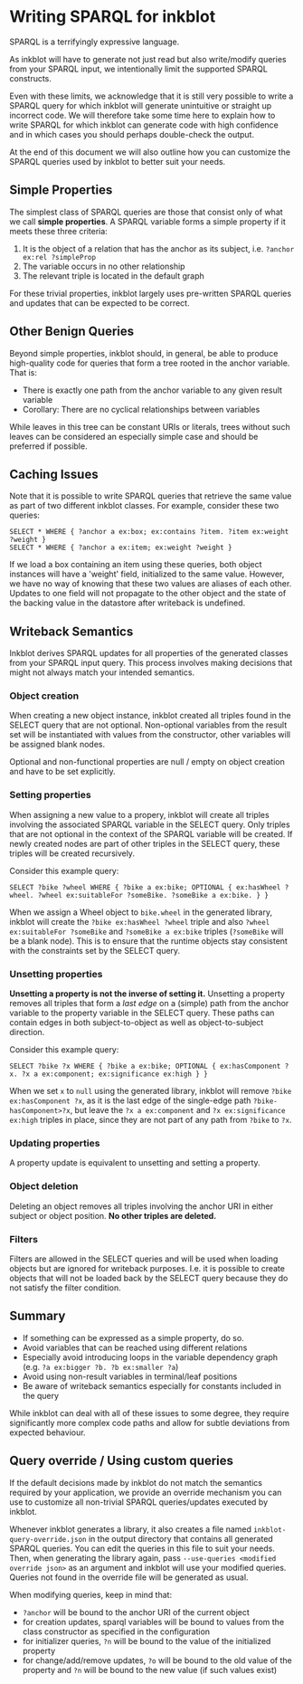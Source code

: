 # Writing SPARQL for inkblot

SPARQL is a terrifyingly expressive language.

As inkblot will have to generate not just read but also write/modify queries from your SPARQL input, we intentionally limit the supported SPARQL constructs.  

Even with these limits, we acknowledge that it is still very possible to write a SPARQL query for which inkblot will generate unintuitive or straight up incorrect code. We will therefore take some time here to explain how to write SPARQL for which inkblot can generate code with high confidence and in which cases you should perhaps double-check the output.

At the end of this document we will also outline how you can customize the SPARQL queries used by inkblot to better suit your needs.

## Simple Properties

The simplest class of SPARQL queries are those that consist only of what we call **simple properties**. A SPARQL variable forms a simple property if it meets these three criteria:

1. It is the object of a relation that has the anchor as its subject, i.e. `?anchor ex:rel ?simpleProp`
2. The variable occurs in no other relationship
3. The relevant triple is located in the default graph

For these trivial properties, inkblot largely uses pre-written SPARQL queries and updates that can be expected to be correct.

## Other Benign Queries

Beyond simple properties, inkblot should, in general, be able to produce high-quality code for queries that form a tree rooted in the anchor variable. That is:

* There is exactly one path from the anchor variable to any given result variable
* Corollary: There are no cyclical relationships between variables

While leaves in this tree can be constant URIs or literals, trees without such leaves can be considered an especially simple case and should be preferred if possible.

## Caching Issues

Note that it is possible to write SPARQL queries that retrieve the same value as part of two different inkblot classes. For example, consider these two queries:

```sparql
SELECT * WHERE { ?anchor a ex:box; ex:contains ?item. ?item ex:weight ?weight }
SELECT * WHERE { ?anchor a ex:item; ex:weight ?weight }
```

If we load a box containing an item using these queries, both object instances will have a 'weight' field, initialized to the same value.
However, we have no way of knowing that these two values are aliases of each other. Updates to one field will not propagate to the other object
and the state of the backing value in the datastore after writeback is undefined.

## Writeback Semantics

Inkblot derives SPARQL updates for all properties of the generated classes from your SPARQL input query. This process involves making decisions that might not always match your intended semantics.

### Object creation

When creating a new object instance, inkblot created all triples found in the SELECT query that are not optional. Non-optional variables from the result set will be instantiated with values from the constructor, other variables will be assigned blank nodes.

Optional and non-functional properties are null / empty on object creation and have to be set explicitly.

### Setting properties

When assigning a new value to a propery, inkblot will create all triples involving the associated SPARQL variable in the SELECT query. Only triples that are not optional in the context of the SPARQL variable will be created. If newly created nodes are part of other triples in the SELECT query, these triples will be created recursively.

Consider this example query:
```sparql
SELECT ?bike ?wheel WHERE { ?bike a ex:bike; OPTIONAL { ex:hasWheel ?wheel. ?wheel ex:suitableFor ?someBike. ?someBike a ex:bike. } }
```

When we assign a Wheel object to `bike.wheel` in the generated library, inkblot will create the `?bike ex:hasWheel ?wheel` triple and also `?wheel ex:suitableFor ?someBike` and `?someBike a ex:bike` triples (`?someBike` will be a blank node). This is to ensure that the runtime objects stay consistent with the constraints set by the SELECT query.

### Unsetting properties

**Unsetting a property is not the inverse of setting it.** Unsetting a property removes all triples that form a *last edge* on a (simple) path from the anchor variable to the property variable in the SELECT query. These paths can contain edges in both subject-to-object as well as object-to-subject direction.

Consider this example query:
```sparql
SELECT ?bike ?x WHERE { ?bike a ex:bike; OPTIONAL { ex:hasComponent ?x. ?x a ex:component; ex:significance ex:high } }
```

When we set `x` to `null` using the generated library, inkblot will remove `?bike ex:hasComponent ?x`, as it is the last edge of the single-edge path `?bike-hasComponent>?x`, but leave the `?x a ex:component` and `?x ex:significance ex:high` triples in place, since they are not part of any path from `?bike` to `?x`.

### Updating properties

A property update is equivalent to unsetting and setting a property.

### Object deletion

Deleting an object removes all triples involving the anchor URI in either subject or object position. **No other triples are deleted.**

### Filters

Filters are allowed in the SELECT queries and will be used when loading objects but are ignored for writeback purposes. I.e. it is possible to create objects that will not be loaded back by the SELECT query because they do not satisfy the filter condition.

## Summary

* If something can be expressed as a simple property, do so.
* Avoid variables that can be reached using different relations
* Especially avoid introducing loops in the variable dependency graph (e.g. `?a ex:bigger ?b. ?b ex:smaller ?a`)
* Avoid using non-result variables in terminal/leaf positions
* Be aware of writeback semantics especially for constants included in the query

While inkblot can deal with all of these issues to some degree, they require significantly more complex code paths and allow for subtle deviations from expected behaviour.

## Query override / Using custom queries

If the default decisions made by inkblot do not match the semantics required by your application, we provide an override mechanism you can use to customize all non-trivial SPARQL queries/updates executed by inkblot.

Whenever inkblot generates a library, it also creates a file named `inkblot-query-override.json` in the output directory that contains all generated SPARQL queries. You can edit the queries in this file to suit your needs. Then, when generating the library again, pass `--use-queries <modified override json>` as an argument and inkblot will use your modified queries. Queries not found in the override file will be generated as usual.

When modifying queries, keep in mind that:
* `?anchor` will be bound to the anchor URI of the current object
* for creation updates, sparql variables will be bound to values from the class constructor as specified in the configuration
* for initializer queries, `?n` will be bound to the value of the initialized property
* for change/add/remove updates, `?o` will be bound to the old value of the property and `?n` will be bound to the new value (if such values exist)